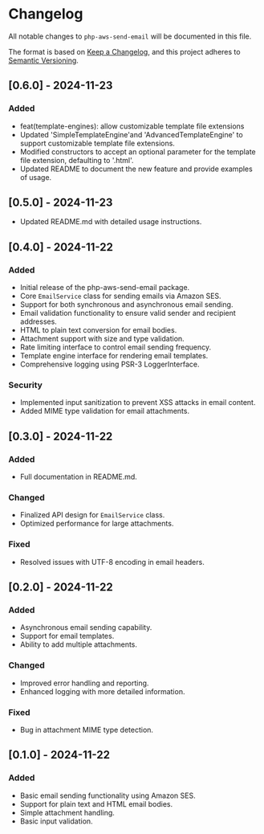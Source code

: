 # Changelog

All notable changes to `php-aws-send-email` will be documented in this file.

The format is based on [Keep a Changelog](https://keepachangelog.com/en/1.0.0/),
and this project adheres to [Semantic Versioning](https://semver.org/spec/v2.0.0.html).

## [0.6.0] - 2024-11-23

### Added
- feat(template-engines): allow customizable template file extensions
- Updated 'SimpleTemplateEngine'and 'AdvancedTemplateEngine' to support customizable template file extensions.
- Modified constructors to accept an optional parameter for the template file extension, defaulting to '.html'.
- Updated README to document the new feature and provide examples of usage.

## [0.5.0] - 2024-11-23
- Updated README.md with detailed usage instructions.

## [0.4.0] - 2024-11-22

### Added
- Initial release of the php-aws-send-email package.
- Core `EmailService` class for sending emails via Amazon SES.
- Support for both synchronous and asynchronous email sending.
- Email validation functionality to ensure valid sender and recipient addresses.
- HTML to plain text conversion for email bodies.
- Attachment support with size and type validation.
- Rate limiting interface to control email sending frequency.
- Template engine interface for rendering email templates.
- Comprehensive logging using PSR-3 LoggerInterface.

### Security
- Implemented input sanitization to prevent XSS attacks in email content.
- Added MIME type validation for email attachments.

## [0.3.0] - 2024-11-22

### Added
- Full documentation in README.md.

### Changed
- Finalized API design for `EmailService` class.
- Optimized performance for large attachments.

### Fixed
- Resolved issues with UTF-8 encoding in email headers.

## [0.2.0] - 2024-11-22

### Added
- Asynchronous email sending capability.
- Support for email templates.
- Ability to add multiple attachments.

### Changed
- Improved error handling and reporting.
- Enhanced logging with more detailed information.

### Fixed
- Bug in attachment MIME type detection.

## [0.1.0] - 2024-11-22

### Added
- Basic email sending functionality using Amazon SES.
- Support for plain text and HTML email bodies.
- Simple attachment handling.
- Basic input validation.